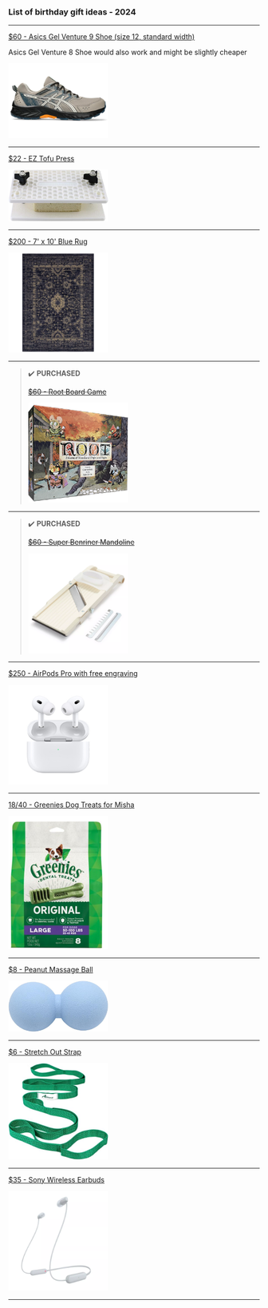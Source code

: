 ### List of birthday gift ideas - 2024

<hr />

[$60 - Asics Gel Venture 9 Shoe (size 12, standard width)](https://www.asics.com/us/en-us/gel-venture-9/p/ANA_1011B486-024.html?size=12&width=Standard)

Asics Gel Venture 8 Shoe would also work and might be slightly cheaper

<img src="./images/gel-venture-shoe.webp" alt="Asics Gel Venture Shoe" width="200"/>

<hr />

[$22 - EZ Tofu Press](https://www.amazon.com/EZ-Tofu-Press-Removes-Texture/dp/B007LLGMG2/)

<img src="./images/tofu-press.jpg" alt="Tofu Press" width="200"/>

<hr />

[$200 - 7' x 10' Blue Rug](https://www.target.com/p/vintage-distressed-rug-threshold/-/A-51295694?preselect=51169609)

<img src="./images/blue-rug.webp" alt="Blue Rug" width="200" />

<hr />

> ✔️ **PURCHASED**
>
> ~~[$60 - Root Board Game](https://ledergames.com/collections/root/products/root-a-game-of-woodland-might-and-right)~~
>
> <img src="./images/root-board-game.webp" alt="Root Board Game" width="200" />

<hr />

> ✔️ **PURCHASED**
> 
> ~~[$60 - Super Benriner Mandoline](https://www.surlatable.com/super-benriner-mandoline/PRO-3166394.html)~~
> 
> <img src="./images/super-benriner-mandoline.webp" alt="Super Benriner Mandoline" width="200" />

<hr />

[$250 - AirPods Pro with free engraving](https://www.apple.com/airpods-pro/)

<img src="./images/airpods-pro.jpg" alt="Airpods Pro" width="200" />

<hr />

[$18/$40 - Greenies Dog Treats for Misha](https://feederspetsupply.com/greenies-original-large-dental-treats/#)

<img src="./images/greenies.png" alt="Greenies Dog Treats" width="200" />

<hr />

[$8 - Peanut Massage Ball](https://www.amazon.com/gp/product/B0BZS65QWL/ref=ox_sc_act_image_1?smid=A2HMKC83ICKFI1&psc=1)

<img src="./images/peanut-massage-ball.jpg" alt="Peanut Massage Ball" width="200" />

<hr />

[$6 - Stretch Out Strap](https://www.amazon.com/gp/product/B0C9LQPCW9/)

<img src="./images/stretch-out-strap.jpg" alt="Stretch Out Strap" width="200" />

<hr />

[$35 - Sony Wireless Earbuds](https://www.target.com/p/sony-wic100-bluetooth-wireless-in-ear-headphones/-/A-90038819?preselect=88914387#lnk=sametab)

<img src="./images/earbuds.webp" alt="Sony Wireless Earbuds" width="200" />

<hr/>
